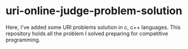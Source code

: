 # uri-online-judge-problem-solution
Here, I've added some URI problems solution in c, c++ languages. This repository holds all the problem I solved preparing for competitive programming. 
